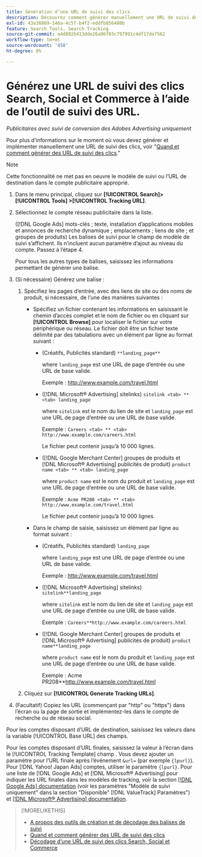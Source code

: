 ```yaml
---
title: Génération d’une URL de suivi des clics
description: Découvrez comment générer manuellement une URL de suivi des clics Search, Social et Commerce.
exl-id: 43a36869-146a-4c5f-b4f2-eddfb856480b
feature: Search Tools, Search Tracking
source-git-commit: a4d892b413dde26a96f03c797991c4df17da7562
workflow-type: tm+mt
source-wordcount: '458'
ht-degree: 0%

---
```


# Générez une URL de suivi des clics Search, Social et Commerce à l’aide de l’outil de suivi des URL.

*Publicitaires avec suivi de conversion des Adobes Advertising uniquement*

Pour plus d’informations sur le moment où vous devez générer et implémenter manuellement une URL de suivi des clics, voir &quot;[Quand et comment générer des URL de suivi des clics](/help/search-social-commerce/tracking/click-tracking-ways-to-generate.md).&quot;

>[!NOTE]
>
>Cette fonctionnalité ne met pas en oeuvre le modèle de suivi ou l’URL de destination dans le compte publicitaire approprié.

1. Dans le menu principal, cliquez sur **[!UICONTROL Search]> [!UICONTROL Tools] >[!UICONTROL Tracking URL]**.

1. Sélectionnez le compte réseau publicitaire dans la liste.

   ([!DNL Google Ads] mots-clés ; texte, installation d’applications mobiles et annonces de recherche dynamique ; emplacements ; liens de site ; et groupes de produits) Les balises de suivi pour le champ de modèle de suivi s’affichent. Ils n’incluent aucun paramètre d’ajout au niveau du compte. Passez à l’étape 4.

   Pour tous les autres types de balises, saisissez les informations permettant de générer une balise.

1. (Si nécessaire) Générez une balise :

   1. Spécifiez les pages d’entrée, avec des liens de site ou des noms de produit, si nécessaire, de l’une des manières suivantes :

      * Spécifiez un fichier contenant les informations en saisissant le chemin d’accès complet et le nom de fichier ou en cliquant sur **[!UICONTROL Browse]** pour localiser le fichier sur votre périphérique ou réseau. Le fichier doit être un fichier texte délimité par des tabulations avec un élément par ligne au format suivant :

         * (Créatifs, Publicités standard) `**landing_page**`

           where `landing_page` est une URL de page d’entrée ou une URL de base valide.

           Exemple : http://www.example.com/travel.html

         * ([!DNL Microsoft® Advertising] sitelinks) `sitelink <tab> ** <tab> landing_page`

           where `sitelink` est le nom du lien de site et `landing_page` est une URL de page d’entrée ou une URL de base valide.

           Exemple : `Careers <tab> ** <tab> http://www.example.com/careers.html`

           Le fichier peut contenir jusqu’à 10 000 lignes.

         * ([!DNL Google Merchant Center] groupes de produits et [!DNL Microsoft® Advertising] publicités de produit) `product name <tab> ** <tab> landing_page`

           where `product name` est le nom du produit et `landing_page` est une URL de page d’entrée ou une URL de base valide.

           Exemple : `Acme PR208 <tab> ** <tab> http://www.example.com/travel.html`

           Le fichier peut contenir jusqu’à 10 000 lignes.

      * Dans le champ de saisie, saisissez un élément par ligne au format suivant :

         * (Créatifs, Publicités standard) `landing_page`

           where `landing_page` est une URL de page d’entrée ou une URL de base valide.

           Exemple : http://www.example.com/travel.html

         * ([!DNL Microsoft® Advertising] sitelinks) `sitelink**landing_page`

           where `sitelink` est le nom du lien de site et `landing_page` est une URL de page d’entrée ou une URL de base valide.

           Exemple : `Careers**http://www.example.com/careers.html`

         * ([!DNL Google Merchant Center] groupes de produits et [!DNL Microsoft® Advertising] publicités de produit) `product name**landing_page`

           where `product name` est le nom du produit et `landing_page` est une URL de page d’entrée ou une URL de base valide.

           Exemple : Acme PR208**http://www.example.com/travel.html

   1. Cliquez sur **[!UICONTROL Generate Tracking URLs]**.

1. (Facultatif) Copiez les URL (commençant par &quot;http&quot; ou &quot;https&quot;) dans l’écran ou la page de sortie et implémentez-les dans le compte de recherche ou de réseau social.

Pour les comptes disposant d’URL de destination, saisissez les valeurs dans la variable [!UICONTROL Base URL] des champs.

Pour les comptes disposant d’URL finales, saisissez la valeur à l’écran dans le [!UICONTROL Tracking Template] champ . Vous devez ajouter un paramètre pour l’URL finale après l’événement `&url=` (par exemple `{lpurl}`). Pour [!DNL Yahoo! Japan Ads] comptes, utiliser le paramètre `{lpurl}`. Pour une liste de [!DNL Google Ads] et [!DNL Microsoft® Advertising] pour indiquer les URL finales dans les modèles de tracking, voir la section [[!DNL Google Ads] documentation](https://support.google.com/google-ads/answer/6305348) (voir les paramètres &quot;Modèle de suivi uniquement&quot; dans la section &quot;Disponible&quot; [!DNL ValueTrack] Paramètres&quot;) et [[!DNL Microsoft® Advertising] documentation](https://help.ads.microsoft.com/#apex/3/en/56799/2).

>[!MORELIKETHIS]
>
>* [A propos des outils de création et de décodage des balises de suivi](tracking-tools-about.md)
>* [Quand et comment générer des URL de suivi des clics](/help/search-social-commerce/tracking/click-tracking-ways-to-generate.md)
>* [Décodage d’une URL de suivi des clics Search, Social et Commerce](click-tracking-url-decode.md)
